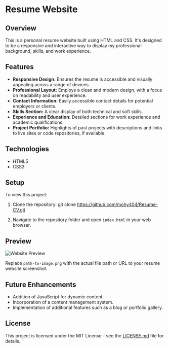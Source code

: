 # Resume Website

## Overview
This is a personal resume website built using HTML and CSS. It's designed to be a responsive and interactive way to display my professional background, skills, and work experience.

## Features

- **Responsive Design:** Ensures the resume is accessible and visually appealing across a range of devices.
- **Professional Layout:** Employs a clean and modern design, with a focus on readability and user experience.
- **Contact Information:** Easily accessible contact details for potential employers or clients.
- **Skills Section:** A clear display of both technical and soft skills.
- **Experience and Education:** Detailed sections for work experience and academic qualifications.
- **Project Portfolio:** Highlights of past projects with descriptions and links to live sites or code repositories, if available.

## Technologies

- HTML5
- CSS3

## Setup

To view this project:

1. Clone the repository:
git clone https://github.com/mohy404/Resume-CV.git

2. Navigate to the repository folder and open `index.html` in your web browser.

## Preview

![Website Preview](path-to-image.png)

Replace `path-to-image.png` with the actual file path or URL to your resume website screenshot.

## Future Enhancements

- Addition of JavaScript for dynamic content.
- Incorporation of a content management system.
- Implementation of additional features such as a blog or portfolio gallery.

## License

This project is licensed under the MIT License - see the [LICENSE.md](LICENSE.md) file for details.
